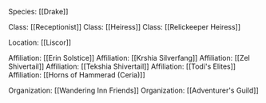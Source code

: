 Species: [[Drake]]

Class: [[Receptionist]]
Class: [[Heiress]]
Class: [[Relickeeper Heiress]]

Location: [[Liscor]]

Affiliation: [[Erin Solstice]]
Affiliation: [[Krshia Silverfang]]
Affiliation: [[Zel Shivertail]]
Affiliation: [[Tekshia Shivertail]]
Affiliation: [[Todi's Elites]]
Affiliation: [[Horns of Hammerad (Ceria)]]

Organization: [[Wandering Inn Friends]]
Organization: [[Adventurer's Guild]]
